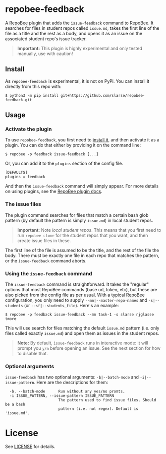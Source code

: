 # repobee-feedback
A [RepoBee](https://github.com/repobee/repobee) plugin that adds the
`issue-feedback` command to RepoBee. It searches for files in student repos
called `issue.md`, takes the first line of the file as a title and the rest as
a body, and opens it as an issue on the associated student repo's issue
tracker.

> **Important:** This plugin is highly experimental and only tested manually,
> use with caution!

## Install
As `repobee-feedback` is experimental, it is not on PyPi. You can install it
directly from this repo with:

```
$ python3 -m pip install git+https://github.com/slarse/repobee-feedback.git
```

## Usage

### Activate the plugin
To use `repobee-feedback`, you first need to [install it](#Install), and then
activate it as a plugin. You can do that either by providing it on the command
line:

```
$ repobee -p feedback issue-feedback [...]
```

Or, you can add it to the `plugins` section of the config file.

```
[DEFAULTS]
plugins = feedback
```

And then the `issue-feedback` command will simply appear. For more details on
using plugins, see the
[RepoBee plugin docs](https://repobee.readthedocs.io/en/stable/plugins.html#using-existing-plugins).

### The issue files
The plugin command searches for files that match a certain bash glob pattern
(by default the pattern is simply `issue.md`) in local student repos.

> **Important:** Note _local student repos_. This means that you first need to
> run `repobee clone` for the student repos that you want, and then create issue
> files in these.

The first line of the file is assumed to be the title, and the rest of the file
the body. There must be exactly one file in each repo that matches the pattern,
or the `issue-feedback` command aborts.

### Using the `issue-feedback` command
The `issue-feedback` command is straightforward. It takes the "regular" options
that most RepoBee commands (base url, token, etc), but these are also picked
from the config file as per usual. With a typical RepoBee configuration, you
only need to supply `--mn|--master-repo-names` and `-s|--students` (or
`--sf|--students_file`). Here's an example:

```
$ repobee -p feedback issue-feedback --mn task-1 -s slarse rjglasse tmore
```

This will use search for files matching the default `issue.md` pattern (i.e.
only files called exactly `issue.md`) and open them as issues in the student
repos.

> **Note:** By default, `issue-feedback` runs in interactive mode: it will
> prompt you `y/n` before opening an issue. See the next section for how to
> disable that.

### Optional arguments
`issue-feedback` has two optional arguments: `-b|--batch-mode` and
`-i|--issue-pattern`. Here are the descriptions for them:

```
  -b, --batch-mode      Run without any yes/no promts.
  -i ISSUE_PATTERN, --issue-pattern ISSUE_PATTERN
                        The pattern used to find issue files. Should be a bash
                        pattern (i.e. not regex). Default is 'issue.md'.
```

# License
See [LICENSE](LICENSE) for details.
